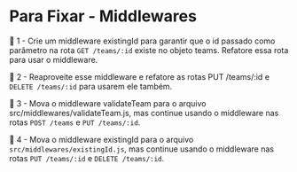 # Para Fixar - Middlewares

🚀 1 - Crie um middleware existingId para garantir que o id passado como parâmetro na rota `GET /teams/:id` existe no objeto teams. Refatore essa rota para usar o middleware.

🚀 2 - Reaproveite esse middleware e refatore as rotas PUT /teams/:id e `DELETE /teams/:id` para usarem ele também.

🚀 3 - Mova o middleware validateTeam para o arquivo src/middlewares/validateTeam.js, mas continue usando o middleware nas rotas `POST /teams` e `PUT /teams/:id`.

🚀 4 - Mova o middleware existingId para o arquivo `src/middlewares/existingId.js`, mas continue usando o middleware nas rotas `PUT /teams/:id` e `DELETE /teams/:id`.
